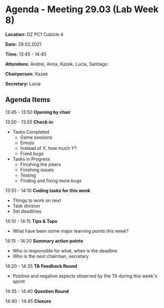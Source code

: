# Agenda - Meeting 29.03 (Lab Week 8)

**Location:** DZ PC1 Cubicle 4

**Date:** 29.03.2021

**Time:** 13:45 - 14:45

**Attendees:** Andrei, Anna, Kazek, Lucia, Santiago

**Chairperson:** Kazek

**Secretary:** Lucia

## Agenda Items

13:45 - 13:50 **Opening by chair**

13:50 - 13:55 **Check-in**

- Tasks Completed
    - Game sessions
    - Emojis
    - Instead of X, how much Y?
    - Fixed bugs
- Tasks in Progress
    - Finishing the jokers
    - Finishing issues
    - Testing
    - Finding and fixing more bugs

13:55 - 14:10 **Coding tasks for this week**

- Things to work on next
- Task division
- Set deadlines

14:10 - 14:15 **Tips & Tops**

- What have been some major learning points this week?

14:15 - 14:20 **Summary action points**

- Who is responsible for what, when is the deadline
- Who is the next chairman, secretary

14:20 - 14:35 **TA Feedback Round**

- Positive and negative aspects observed by the TA during this week's sprint

14:35 - 14:40 **Question Round**

14:40 - 14:45 **Closure**
